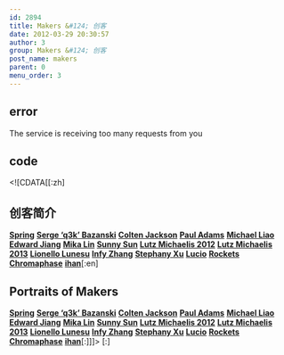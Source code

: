 ```yaml
---
id: 2894
title: Makers &#124; 创客
date: 2012-03-29 20:30:57
author: 3
group: Makers &#124; 创客
post_name: makers
parent: 0
menu_order: 3
---
```


## error
The service is receiving too many requests from you

## code
 <!\[CDATA\[\[:zh\]

## 创客简介

**[Spring](http://xinchejian.com/2015/11/06/meet-your-makers-spring///)** **[Serge ‘q3k’ Bazanski](http://xinchejian.com/2015/10/22/meet-your-makers-serge//)** **[Colten Jackson](http://xinchejian.com/2015/10/27/meet-your-makers-colten/)** **[Paul Adams](http://xinchejian.com/2012/03/29/portraits-of-makers-paul/)** **[Michael Liao](http://xinchejian.com/2012/03/27/portraits-of-makers-michael/)** **[Edward Jiang](http://xinchejian.com/2012/03/27/portraits-of-makers-edward-jiang/)** **[Mika Lin](http://xinchejian.com/2012/03/27/portraits-of-makers-mika-lin/)** **[Sunny Sun](http://xinchejian.com/2012/03/26/portraits-of-makerssunny-sun/)** **[Lutz Michaelis 2012](http://xinchejian.com/2012/03/26/portraits-of-makers-lutz/)** **[Lutz Michaelis 2013](http://xinchejian.com/2013/03/26/4550/)** **[Lionello Lunesu](http://xinchejian.com/2012/03/24/portraits-of-makers-lio/)** **[Infy Zhang](http://xinchejian.com/2012/03/23/portraits-of-makers-infy-zhang/)** **[Stephany Xu](http://xinchejian.com/2012/03/23/portraits-of-makers-stephany-xu/)** **[Lucio](http://xinchejian.com/2013/04/18/meet-your-makers-lucio/)** **[Rockets](http://xinchejian.com/2013/04/18/meet-your-makers-rockets/)** **[Chromaphase](http://xinchejian.com/2013/04/11/meet-your-makers-chromaphase/)** **[ihan](http://xinchejian.com/2013/03/26/meet-your-makers-ihan/)**\[:en\]

## Portraits of Makers

**[Spring](http://xinchejian.com/2015/11/06/meet-your-makers-spring///)** **[Serge ‘q3k’ Bazanski](http://xinchejian.com/2015/10/22/meet-your-makers-serge//)** **[Colten Jackson](http://xinchejian.com/2015/10/27/meet-your-makers-colten/)** **[Paul Adams](http://xinchejian.com/2012/03/29/portraits-of-makers-paul/)** **[Michael Liao](http://xinchejian.com/2012/03/27/portraits-of-makers-michael/)** **[Edward Jiang](http://xinchejian.com/2012/03/27/portraits-of-makers-edward-jiang/)** **[Mika Lin](http://xinchejian.com/2012/03/27/portraits-of-makers-mika-lin/)** **[Sunny Sun](http://xinchejian.com/2012/03/26/portraits-of-makerssunny-sun/)** **[Lutz Michaelis 2012](http://xinchejian.com/2012/03/26/portraits-of-makers-lutz/)** **[Lutz Michaelis 2013](http://xinchejian.com/2013/03/26/4550/)** **[Lionello Lunesu](http://xinchejian.com/2012/03/24/portraits-of-makers-lio/)** **[Infy Zhang](http://xinchejian.com/2012/03/23/portraits-of-makers-infy-zhang/)** **[Stephany Xu](http://xinchejian.com/2012/03/23/portraits-of-makers-stephany-xu/)** **[Lucio](http://xinchejian.com/2013/04/18/meet-your-makers-lucio/)** **[Rockets](http://xinchejian.com/2013/04/18/meet-your-makers-rockets/)** **[Chromaphase](http://xinchejian.com/2013/04/11/meet-your-makers-chromaphase/)** **[ihan](http://xinchejian.com/2013/03/26/meet-your-makers-ihan/)**\[:\]\]\]> \[:\]
